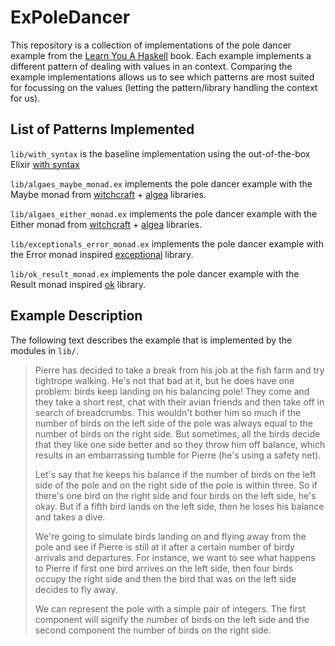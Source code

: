 # ExPoleDancer

This repository is a collection of implementations of the pole dancer example
from the [Learn You A Haskell](http://learnyouahaskell.com/) book.  Each
example implements a different pattern of dealing with values in an context.
Comparing the example implementations allows us to see which patterns are most
suited for focussing on the values (letting the pattern/library handling the
context for us).

## List of Patterns Implemented

`lib/with_syntax` is the baseline implementation using the out-of-the-box Elixir
[with syntax](https://elixir-lang.org/getting-started/mix-otp/docs-tests-and-with.html#with)

`lib/algaes_maybe_monad.ex` implements the pole dancer example with the Maybe monad from
[witchcraft](https://hexdocs.pm/witchcraft/readme.html) +
[algea](https://hexdocs.pm/algea/readme.html)
libraries.

`lib/algaes_either_monad.ex` implements the pole dancer example with the Either monad from
[witchcraft](https://hexdocs.pm/witchcraft/readme.html) +
[algea](https://hexdocs.pm/algea/readme.html)
libraries.

`lib/exceptionals_error_monad.ex` implements the pole dancer example with the Error monad inspired
[exceptional](https://hexdocs.pm/exceptional/readme.html)
library.


`lib/ok_result_monad.ex` implements the pole dancer example with the Result monad inspired
[ok](https://hexdocs.pm/ok/readme.html)
library.

## Example Description

The following text describes the example that is implemented by the modules in
`lib/`.

> Pierre has decided to take a break from his job at the fish farm and try
> tightrope walking. He's not that bad at it, but he does have one problem:
> birds keep landing on his balancing pole! They come and they take a short
> rest, chat with their avian friends and then take off in search of
> breadcrumbs. This wouldn't bother him so much if the number of birds on the
> left side of the pole was always equal to the number of birds on the right
> side. But sometimes, all the birds decide that they like one side better and
> so they throw him off balance, which results in an embarrassing tumble for
> Pierre (he's using a safety net).
> 
> Let's say that he keeps his balance if the number of birds on the left side
> of the pole and on the right side of the pole is within three. So if there's
> one bird on the right side and four birds on the left side, he's okay. But if
> a fifth bird lands on the left side, then he loses his balance and takes a
> dive.
> 
> We're going to simulate birds landing on and flying away from the pole and
> see if Pierre is still at it after a certain number of birdy arrivals and
> departures. For instance, we want to see what happens to Pierre if first one
> bird arrives on the left side, then four birds occupy the right side and then
> the bird that was on the left side decides to fly away.
> 
> We can represent the pole with a simple pair of integers. The first component
> will signify the number of birds on the left side and the second component
> the number of birds on the right side.
